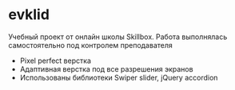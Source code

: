 # evklid

Учебный проект от онлайн школы Skillbox.
Работа выполнялась самостоятельно под контролем преподавателя

- Pixel perfect верстка
- Адаптивная верстка под все разрешения экранов
- Использованы библиотеки Swiper slider, jQuery accordion
